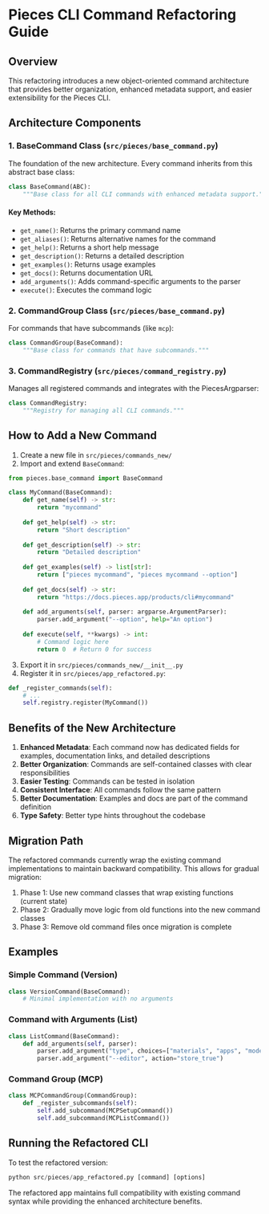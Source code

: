 # Pieces CLI Command Refactoring Guide

## Overview

This refactoring introduces a new object-oriented command architecture that provides better organization, enhanced metadata support, and easier extensibility for the Pieces CLI.

## Architecture Components

### 1. BaseCommand Class (`src/pieces/base_command.py`)

The foundation of the new architecture. Every command inherits from this abstract base class:

```python
class BaseCommand(ABC):
    """Base class for all CLI commands with enhanced metadata support."""
```

#### Key Methods:
- `get_name()`: Returns the primary command name
- `get_aliases()`: Returns alternative names for the command
- `get_help()`: Returns a short help message
- `get_description()`: Returns a detailed description
- `get_examples()`: Returns usage examples
- `get_docs()`: Returns documentation URL
- `add_arguments()`: Adds command-specific arguments to the parser
- `execute()`: Executes the command logic

### 2. CommandGroup Class (`src/pieces/base_command.py`)

For commands that have subcommands (like `mcp`):

```python
class CommandGroup(BaseCommand):
    """Base class for commands that have subcommands."""
```

### 3. CommandRegistry (`src/pieces/command_registry.py`)

Manages all registered commands and integrates with the PiecesArgparser:

```python
class CommandRegistry:
    """Registry for managing all CLI commands."""
```

## How to Add a New Command

1. Create a new file in `src/pieces/commands_new/`
2. Import and extend `BaseCommand`:

```python
from pieces.base_command import BaseCommand

class MyCommand(BaseCommand):
    def get_name(self) -> str:
        return "mycommand"
    
    def get_help(self) -> str:
        return "Short description"
    
    def get_description(self) -> str:
        return "Detailed description"
    
    def get_examples(self) -> list[str]:
        return ["pieces mycommand", "pieces mycommand --option"]
    
    def get_docs(self) -> str:
        return "https://docs.pieces.app/products/cli#mycommand"
    
    def add_arguments(self, parser: argparse.ArgumentParser):
        parser.add_argument("--option", help="An option")
    
    def execute(self, **kwargs) -> int:
        # Command logic here
        return 0  # Return 0 for success
```

3. Export it in `src/pieces/commands_new/__init__.py`
4. Register it in `src/pieces/app_refactored.py`:

```python
def _register_commands(self):
    # ...
    self.registry.register(MyCommand())
```

## Benefits of the New Architecture

1. **Enhanced Metadata**: Each command now has dedicated fields for examples, documentation links, and detailed descriptions
2. **Better Organization**: Commands are self-contained classes with clear responsibilities
3. **Easier Testing**: Commands can be tested in isolation
4. **Consistent Interface**: All commands follow the same pattern
5. **Better Documentation**: Examples and docs are part of the command definition
6. **Type Safety**: Better type hints throughout the codebase

## Migration Path

The refactored commands currently wrap the existing command implementations to maintain backward compatibility. This allows for gradual migration:

1. Phase 1: Use new command classes that wrap existing functions (current state)
2. Phase 2: Gradually move logic from old functions into the new command classes
3. Phase 3: Remove old command files once migration is complete

## Examples

### Simple Command (Version)
```python
class VersionCommand(BaseCommand):
    # Minimal implementation with no arguments
```

### Command with Arguments (List)
```python
class ListCommand(BaseCommand):
    def add_arguments(self, parser):
        parser.add_argument("type", choices=["materials", "apps", "models"])
        parser.add_argument("--editor", action="store_true")
```

### Command Group (MCP)
```python
class MCPCommandGroup(CommandGroup):
    def _register_subcommands(self):
        self.add_subcommand(MCPSetupCommand())
        self.add_subcommand(MCPListCommand())
```

## Running the Refactored CLI

To test the refactored version:

```python
python src/pieces/app_refactored.py [command] [options]
```

The refactored app maintains full compatibility with existing command syntax while providing the enhanced architecture benefits. 
